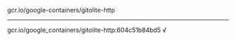 gcr.io/google-containers/gitolite-http 

----
gcr.io/google_containers/gitolite-http:604c51b84bd5 √

